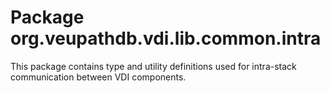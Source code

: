 # Package org.veupathdb.vdi.lib.common.intra

This package contains type and utility definitions used for intra-stack
communication between VDI components.
